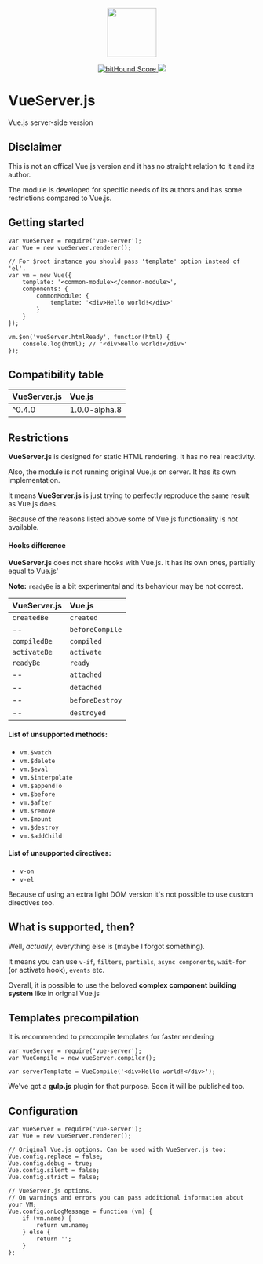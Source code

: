 <p align="center">
    <img width="100" src="http://devlprs.net/vue-server.png">
</p>

<p align="center">
    <a href="https://www.bithound.io/github/ngsru/vue-server">
        <img src="https://www.bithound.io/github/ngsru/vue-server/badges/score.svg" alt="bitHound Score">
    </a>
    <a href="https://gitter.im/ngsru/vue-server">
       <img src="https://badges.gitter.im/Join%20Chat.svg">
    </a>
</p>

VueServer.js
========

Vue.js server-side version


Disclaimer
---

This is not an offical Vue.js version and it has no straight relation to it and its author.

The module is developed for specific needs of its authors and has some restrictions compared to Vue.js.

Getting started
---

```
var vueServer = require('vue-server');
var Vue = new vueServer.renderer();

// For $root instance you should pass 'template' option instead of 'el'.
var vm = new Vue({
    template: '<common-module></common-module>',
    components: {
        commonModule: {
            template: '<div>Hello world!</div>'
        }
    }
});

vm.$on('vueServer.htmlReady', function(html) {
    console.log(html); // '<div>Hello world!</div>'
});
```

Compatibility table
---

| VueServer.js  | Vue.js        |
| :------------ |:------------- |
| ^0.4.0        | 1.0.0-alpha.8 |


Restrictions
---

**VueServer.js** is designed for static HTML rendering. It has no real reactivity.

Also, the module is not running original Vue.js on server. It has its own implementation.

It means **VueServer.js** is just trying to perfectly reproduce the same result as Vue.js does.

Because of the reasons listed above some of Vue.js functionality is not available.


#### Hooks difference
**VueServer.js** does not share hooks with Vue.js. It has its own ones, partially equal to Vue.js'

**Note:** `readyBe` is a bit experimental and its behaviour may be not correct.

| VueServer.js  | Vue.js        |
| :------------ |:------------- |
| `createdBe`     | `created`       |
| --            | `beforeCompile` |
| `compiledBe`    | `compiled`      |
| `activateBe`    | `activate`      |
| `readyBe`       | `ready`         |
| --            | `attached`      |
| --            | `detached`      |
| --            | `beforeDestroy` |
| --            | `destroyed`     |



#### List of unsupported methods:
* `vm.$watch`
* `vm.$delete`
* `vm.$eval`
* `vm.$interpolate`
* `vm.$appendTo`
* `vm.$before`
* `vm.$after`
* `vm.$remove`
* `vm.$mount`
* `vm.$destroy`
* `vm.$addChild`


#### List of unsupported directives:
* `v-on`
* `v-el`

Because of using an extra light DOM version it's not possible to use custom directives too.

## What is supported, then?
Well, *actually*, everything else is (maybe I forgot something).

It means you can use `v-if`, `filters`, `partials`, `async components`, `wait-for` (or activate hook), `events` etc.

Overall, it is possible to use the beloved **complex component building system** like in orignal Vue.js


Templates precompilation
---

It is recommended to precompile templates for faster rendering

```
var vueServer = require('vue-server');
var VueCompile = new vueServer.compiler();

var serverTemplate = VueCompile('<div>Hello world!</div>');
```

We've got a **gulp.js** plugin for that purpose. Soon it will be published too.


Configuration
---

```
var vueServer = require('vue-server');
var Vue = new vueServer.renderer();

// Original Vue.js options. Can be used with VueServer.js too:
Vue.config.replace = false;
Vue.config.debug = true;
Vue.config.silent = false;
Vue.config.strict = false;

// VueServer.js options.
// On warnings and errors you can pass additional information about your VM;
Vue.config.onLogMessage = function (vm) {
    if (vm.name) {
        return vm.name;
    } else {
        return '';
    }
};
```
